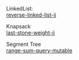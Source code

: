 
LinkedList:  
[reverse-linked-list-ii](https://leetcode.com/problems/reverse-linked-list-ii/description/)

Knapsack  
[last-stone-weight-ii](https://leetcode.com/problems/last-stone-weight-ii/description/)

Segment Tree  
[range-sum-query-mutable](https://leetcode.com/problems/range-sum-query-mutable/description/)
